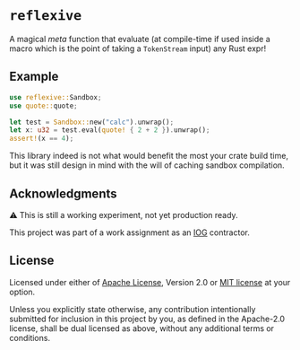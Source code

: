 <!-- cargo-sync-readme start -->

# `reflexive`

A magical _meta_ function that evaluate (at compile-time if used inside a
macro which is the point of taking a `TokenStream` input) any Rust expr!

## Example

```rust
use reflexive::Sandbox;
use quote::quote;

let test = Sandbox::new("calc").unwrap();
let x: u32 = test.eval(quote! { 2 + 2 }).unwrap();
assert!(x == 4);
```

This library indeed is not what would benefit the most your crate build
time, but it was still design in mind with the will of caching sandbox
compilation.

## Acknowledgments

⚠️ This is still a working experiment, not yet production ready.

This project was part of a work assignment as an
[IOG](https://github.com/input-output-hk) contractor.

## License

Licensed under either of [Apache License](LICENSE-APACHE), Version 2.0 or
[MIT license](LICENSE-MIT) at your option.

Unless you explicitly state otherwise, any contribution intentionally submitted
for inclusion in this project by you, as defined in the Apache-2.0 license,
shall be dual licensed as above, without any additional terms or conditions.

<!-- cargo-sync-readme end -->
